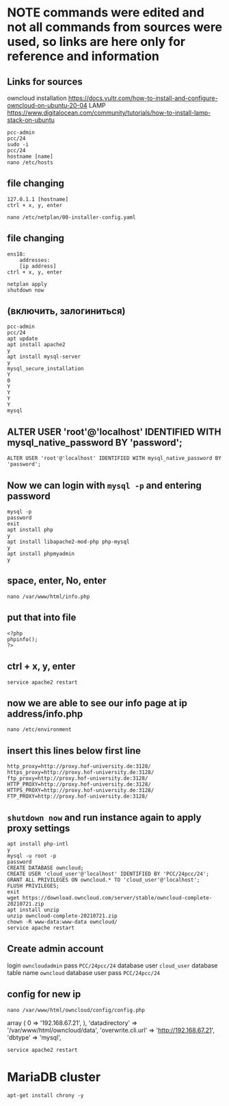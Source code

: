 # NOTE commands were edited and not all commands from sources were used, so links are here only for reference and information
## Links for sources 
owncloud installation
https://docs.vultr.com/how-to-install-and-configure-owncloud-on-ubuntu-20-04
LAMP
https://www.digitalocean.com/community/tutorials/how-to-install-lamp-stack-on-ubuntu



```
pcc-admin
pcc/24
sudo -i
pcc/24
hostname [name]
nano /etc/hosts 
```
## file changing
	127.0.1.1 [hostname]
	ctrl + x, y, enter
```
nano /etc/netplan/00-installer-config.yaml
```
## file changing

	ens18:
		addresses:
		[ip address]
	ctrl + x, y, enter
```	
netplan apply
shutdown now
```
## (включить, залогиниться)
```
pcc-admin
pcc/24
apt update
apt install apache2
y
apt install mysql-server
y
mysql_secure_installation
Y
0
Y
Y
Y
Y
mysql
```
## ALTER USER 'root'@'localhost' IDENTIFIED WITH mysql_native_password BY 'password';
```
ALTER USER 'root'@'localhost' IDENTIFIED WITH mysql_native_password BY 'password';
```
## Now we can login with `mysql -p` and entering password
```
mysql -p
password
exit
apt install php
y
apt install libapache2-mod-php php-mysql 
y
apt install phpmyadmin
y
```
## space, enter, No, enter
```
nano /var/www/html/info.php
```
## put that into file
```
<?php
phpinfo();
?>
```
## ctrl + x, y, enter
```
service apache2 restart
```
## now we are able to see our info page at ip address/info.php
```
nano /etc/environment
```
## insert this lines below first line
```
http_proxy=http://proxy.hof-university.de:3128/
https_proxy=http://proxy.hof-university.de:3128/
ftp_proxy=http://proxy.hof-university.de:3128/
HTTP_PROXY=http://proxy.hof-university.de:3128/
HTTPS_PROXY=http://proxy.hof-university.de:3128/
FTP_PROXY=http://proxy.hof-university.de:3128/
```
## `shutdown now` and run instance again to apply proxy settings
```
apt install php-intl
y
mysql -u root -p
password
CREATE DATABASE owncloud;
CREATE USER 'cloud_user'@'localhost' IDENTIFIED BY 'PCC/24pcc/24';
GRANT ALL PRIVILEGES ON owncloud.* TO 'cloud_user'@'localhost';
FLUSH PRIVILEGES;
exit
wget https://download.owncloud.com/server/stable/owncloud-complete-20210721.zip
apt install unzip
unzip owncloud-complete-20210721.zip
chown -R www-data:www-data owncloud/
service apache restart
```
## Create admin account
login `owncloudadmin`
pass `PCC/24pcc/24`
database user `cloud_user`
database table name `owncloud`
database user pass `PCC/24pcc/24`
## config for new ip
```
nano /var/www/html/owncloud/config/config.php
```
  array (                                                                                                                   0 => '192.168.67.21',                                                                                                 ),                                                                                                                      'datadirectory' => '/var/www/html/owncloud/data',                                                                       'overwrite.cli.url' => 'http://192.168.67.21',                                                                          'dbtype' => 'mysql',                             
  ```
  service apache2 restart
  ```
  







  # MariaDB cluster

  ```
  apt-get install chrony -y

  ```